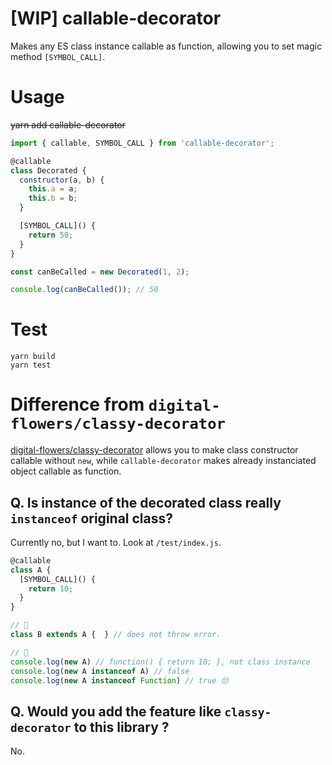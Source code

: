 # [WIP] callable-decorator

Makes any ES class instance callable as function, allowing you to set magic method `[SYMBOL_CALL]`.

# Usage

~~yarn add callable-decorator~~

```js
import { callable, SYMBOL_CALL } from 'callable-decorator';

@callable
class Decorated {
  constructor(a, b) {
    this.a = a;
    this.b = b;
  }

  [SYMBOL_CALL]() {
    return 50;
  }
}

const canBeCalled = new Decorated(1, 2);

console.log(canBeCalled()); // 50
```

# Test

```console
yarn build
yarn test
```

# Difference from `digital-flowers/classy-decorator`

[digital-flowers/classy-decorator](https://github.com/digital-flowers/classy-decorator/) allows you to make class constructor callable without `new`, while `callable-decorator` makes already instanciated object callable as function.

## Q. Is instance of the decorated class really `instanceof` original class?

Currently no, but I want to. Look at `/test/index.js`.

```js
@callable
class A {
  [SYMBOL_CALL]() {
    return 10;
  }
}

// 🙆
class B extends A {  } // does not throw error.

// 🤔 
console.log(new A) // function() { return 10; }, not class instance
console.log(new A instanceof A) // false
console.log(new A instanceof Function) // true 😔
```

## Q. Would you add the feature like `classy-decorator` to this library ?

No.


